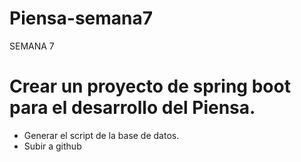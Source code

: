 # <h1>Piensa-semana7</h1>
<p>SEMANA 7

# Crear un proyecto de spring boot para el desarrollo del Piensa.
* Generar el script de la base de datos.
* Subir a github
</p>
